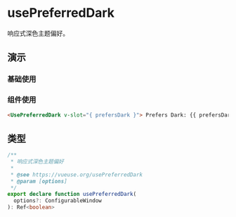 # usePreferredDark

响应式深色主题偏好。

## 演示

### 基础使用

<demo src="./demo.vue" title="usePreferredDark" desc="响应式深色主题偏好"></demo>

### 组件使用

```html
<UsePreferredDark v-slot="{ prefersDark }"> Prefers Dark: {{ prefersDark }} </UsePreferredDark>
```

## 类型

```ts
/**
 * 响应式深色主题偏好
 *
 * @see https://vueuse.org/usePreferredDark
 * @param [options]
 */
export declare function usePreferredDark(
  options?: ConfigurableWindow
): Ref<boolean>
```
